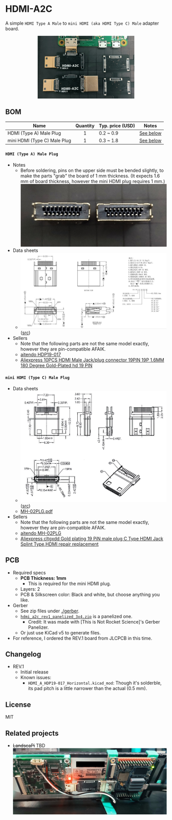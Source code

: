 # HDMI-A2C
A simple `HDMI Type A Male` to `mini HDMI (aka HDMI Type C) Male` adapter board.

<p align="center">
  <img align="center" width="60%" height="auto" src="./images/hdmi_a2c.jpg">
</p>


## BOM
| Name                         | Quantity | Typ. price (USD) | Notes                                    |
| ---------------------------- | :------: | ---------------- | ---------------------------------------- |
| HDMI (Type A) Male Plug      |    1     | 0.2 ~ 0.9        | [See below](#hdmi-type-a-male-plug)      |
| mini HDMI (Type C) Male Plug |    1     | 0.3 ~ 1.8        | [See below](#mini-hdmi-type-c-male-plug) |

#### `HDMI (Type A) Male Plug`
- Notes
  - Before soldering, pins on the upper side must be bended slightly, to make the parts "grab" the board of 1 mm thickness. (It expects 1.6 mm of board thickness, however the mini HDMI plug requires 1 mm.)
  ![](./images/hdmi_type_a_bended.jpg)
- Data sheets
  - ![](./images/datasheet_HDP19-017.jpg) ([src](https://www.aliexpress.com/item/32963116074.html))
- Sellers
  - Note that the following parts are not the same model exactly, however they are pin-compatible AFAIK.
  - [aitendo HDP19-017](https://www.aitendo.com/product/19008)
  - [Aliexpress 10PCS HDMI Male Jack/plug connector 19PIN 19P 1.6MM 180 Degree Gold-Plated hd 19 PIN](https://www.aliexpress.com/item/32963116074.html)

#### `mini HDMI (Type C) Male Plug`
- Data sheets
  - ![](./images/datasheet_MH-02PLG.jpg) ([src](https://www.aliexpress.com/item/32653409668.html))
  - [MH-02PLG.pdf](http://aitendo3.sakura.ne.jp/aitendo_data/product_img/cn/hdmi/MH-02PLG/MH-02PLG.pdf)
- Sellers
  - Note that the following parts are not the same model exactly, however they are pin-compatible AFAIK.
  - [aitendo MH-02PLG](https://www.aitendo.com/product/19500)
  - [Aliexpress cltgxdd Gold plating 19 PiN male plug C Type HDMI Jack Splint Type,HDMI repair replacement](https://www.aliexpress.com/item/32863394130.html)

## PCB
- Required specs
  - **PCB Thickness: 1mm**
    - This is required for the mini HDMI plug.
  - Layers: 2
  - PCB & Silkscreen color: Black and white, but choose anything you like.
- Gerber
  - See zip files under [./gerber](./gerber).
  - [`hdmi_a2c_rev1_panelized_3x4.zip`](./gerber/hdmi_a2c_rev1_panelized_3x4.zip) is a panelized one.
    - Credit: It was made with [This is Not Rocket Science]'s Gerber Panelizer.
  - Or just use KiCad v5 to generate files.
- For reference, I ordered the REV.1 board from JLCPCB in this time.

## Changelog
- REV.1
  - Initial release
  - Known issues:
    - `HDMI_A_HDP19-017_Horizontal.kicad_mod`: Though it's solderble, its pad pitch is a little narrower than the actual (0.5 mm).

## License
MIT

## Related projects
- ~~LandscaPi~~ TBD
![](images/hdmi_type_a2c_inuse.jpg)